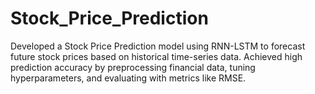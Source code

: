 # Stock_Price_Prediction
Developed a Stock Price Prediction model using RNN-LSTM to forecast future stock prices based on historical time-series data. Achieved high prediction accuracy by preprocessing financial data, tuning hyperparameters, and evaluating with metrics like RMSE.
